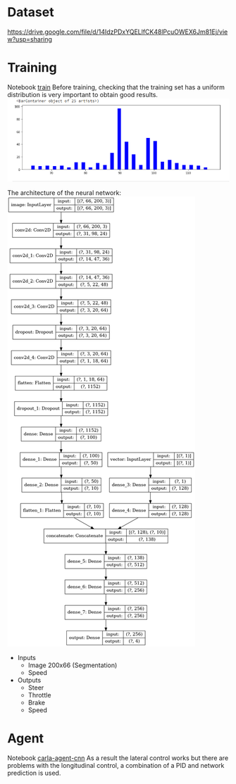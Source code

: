 # Dataset
https://drive.google.com/file/d/14IdzPDxYQELlfCK48lPcuOWEX6Jm81Ej/view?usp=sharing

# Training
Notebook [train](https://github.com/mcruzr0609/gft_deepdriver/blob/master/prototypes/prototype_v1.0/train.ipynb)
Before training, checking that the training set has a uniform distribution is very important to obtain good results.
![alt text](https://github.com/mcruzr0609/gft_deepdriver/blob/master/prototypes/prototype_v1.0/steer_distribution.png?raw=true)

The architecture of the neural network:
![alt text](https://github.com/mcruzr0609/gft_deepdriver/blob/master/prototypes/prototype_v1.0/nvidia.png?raw=true)

* Inputs
  * Image 200x66 (Segmentation)
  * Speed
* Outputs
  * Steer
  * Throttle
  * Brake
  * Speed 

# Agent
Notebook [carla-agent-cnn](https://github.com/mcruzr0609/gft_deepdriver/blob/master/prototypes/prototype_v1.0/carla-agent-cnn.ipynb)
As a result the lateral control works but there are problems with the longitudinal control, a combination of a PID and network prediction is used.

